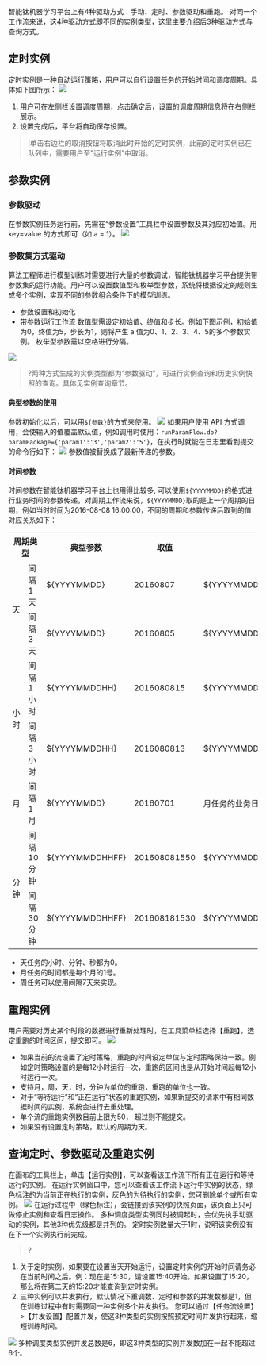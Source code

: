 
智能钛机器学习平台上有4种驱动方式：手动、定时、参数驱动和重跑。 对同一个工作流来说，这4种驱动方式即不同的实例类型，这里主要介绍后3种驱动方式与查询方式。

## 定时实例
定时实例是一种自动运行策略，用户可以自行设置任务的开始时间和调度周期。具体如下图所示：
![](https://main.qcloudimg.com/raw/50228451cda09f3f806e4415180ebe46.png)
1. 用户可在左侧栏设置调度周期，点击确定后，设置的调度周期信息将在右侧栏展示。
2. 设置完成后，平台将自动保存设置。
>!单击右边栏的取消按钮将取消此时开始的定时实例，此前的定时实例已在队列中，需要用户至"运行实例"中取消。

## 参数实例
### 参数驱动
在参数实例任务运行前，先需在“参数设置”工具栏中设置参数及其对应初始值。用 key=value 的方式即可（如 a = 1）。
![](https://main.qcloudimg.com/raw/d4ff59a02338c42a7c3aebd147f5d62f.png)
### 参数集方式驱动
算法工程师进行模型训练时需要进行大量的参数调试，智能钛机器学习平台提供带参数集的运行功能。用户可以设置数值型和枚举型参数，系统将根据设定的规则生成多个实例，实现不同的参数组合条件下的模型训练。
- 参数设置和初始化
- 带参数运行工作流
数值型需设定初始值、终值和步长。例如下图示例，初始值为0，终值为5，步长为1，则将产生 a 值为0、1、2、3、4、5的多个参数实例。
枚举型参数需以空格进行分隔。 

![](https://main.qcloudimg.com/raw/a9bb1fc9cf7bdf246ccd537710d06f6a.png)

>?两种方式生成的实例类型都为“参数驱动”，可进行实例查询和历史实例快照的查询。具体见实例查询章节。

#### 典型参数的使用
参数初始化以后，可以用`${参数}`的方式来使用。
![](https://main.qcloudimg.com/raw/250be03620aba9bb6bf8e23cb9f36013.png)
如果用户使用 API 方式调用，会使输入的值覆盖默认值，例如调用时使用：`runParamFlow.do?paramPackage={'param1':'3','param2':'5'}`，在执行时就能在日志里看到提交的命令行如下：
![](https://main.qcloudimg.com/raw/c847ad2f5d5b2bb09eaed45889a81b06.png)
参数值被替换成了最新传递的参数。

####  时间参数
时间参数在智能钛机器学习平台上也用得比较多, 可以使用`${YYYYMMDD}`的格式进行业务时间的参数传递，对周期工作流来说，`${YYYYMMDD}`取的是上一个周期的日期，例如当时时间为2016-08-08 16:00:00，不同的周期和参数传递后取到的值对应关系如下：
<table>
<th colspan="2">周期类型</th>
<th>典型参数</th>
<th>取值</th>
<th>其他说明</th><tr>
<td rowspan="2">天</td>
<td>间隔1天</td>
<td>${YYYYMMDD}</td>
<td>20160807</td>
<td>${YYYYMMDD+1}=20160808</td><tr>
<td>间隔3天</td>
<td>${YYYYMMDD}</td>
<td>20160805</td>
<td>${YYYYMMDD+1}=20160806</td><tr>
<td rowspan="2">小时</td>
<td>间隔1小时</td>
<td>${YYYYMMDDHH}</td>
<td>2016080815</td>
<td>${YYYYMMDDHH+1}=2016080816</td><tr>
<td>间隔3小时</td>
<td>${YYYYMMDDHH}</td>
<td>2016080813</td>
<td>${YYYYMMDDHH+1}=2016080814</td><tr>
<td>月</td>
<td>间隔1月</td>
<td>${YYYYMMDD}</td>
<td>20160701</td>
<td>月任务的业务日期均是每月的1号</td><tr>
<td rowspan="2">分钟</td>
<td>间隔10分钟</td>
<td>${YYYYMMDDHHFF}</td>
<td>201608081550</td>
<td>${YYYYMMDDHHFF+5}=20160808155</td><tr>
<td>间隔30分钟</td>
<td>${YYYYMMDDHHFF}</td>
<td>201608181530</td>
<td>${YYYYMMDDHHFF+5}=201608081535</td>
</table>

- 天任务的小时、分钟、秒都为0。
- 月任务的时间都是每个月的1号。
- 周任务可以使用间隔7天来实现。

## 重跑实例
用户需要对历史某个时段的数据进行重新处理时，在工具菜单栏选择【重跑】，选定重跑的时间区间，提交即可。
![](https://main.qcloudimg.com/raw/c2d5ccf11757c5eb0641bf9a61b307b6.png)

 - 如果当前的流设置了定时策略，重跑的时间设定单位与定时策略保持一致。例如定时策略设置的是每12小时运行一次，重跑的区间也是从开始时间起每12小时运行一次。
 - 支持月，周，天，时，分钟为单位的重跑，重跑的单位也一致。
 - 对于“等待运行”和“正在运行”状态的重跑实例，如果新提交的请求中有相同数据时间的实例，系统会进行去重处理。  
 - 单个流的重跑实例数目前上限为50， 超过则不能提交。
 - 如果没有设置定时策略，默认的周期为天。


## 查询定时、参数驱动及重跑实例

在画布的工具栏上，单击【运行实例】，可以查看该工作流下所有正在运行和等待运行的实例。
在运行实例窗口中，您可以查看该工作流下运行中实例的状态，绿色标注的为当前正在执行的实例，灰色的为待执行的实例，您可删除单个或所有实例。
![](https://main.qcloudimg.com/raw/81790008f530661c38216e5c2671a603.png)
在运行过程中（绿色标注），会链接到该实例的快照页面，该页面上只可做停止实例和查看日志操作。
多种调度类型实例同时被调起时，会优先执手动驱动的实例，其他3种优先级都是并列的。
定时实例数量大于1时，说明该实例没有在下一个实例执行前完成。

>?
1. 关于定时实例，如果要在设置当天开始运行，设置定时实例的开始时间请务必在当前时间之后。例：现在是15:30，请设置15:40开始。如果设置了15:20，那么将在第二天的15:20才能查询到定时实例。
2. 三种实例可以并发执行，默认情况下重调数、定时和参数的并发数都是1，但在训练过程中有时需要同一种实例多个并发执行。 您可以通过【任务流设置】>【并发设置】配置并发，使这3种类型的实例按照预定时间并发执行起来，缩短训练时间。

![](https://main.qcloudimg.com/raw/89eeb244d98a715bc3ef2ff2972fcff6.png)
多种调度类型实例并发总数是6，即这3种类型的实例并发数加在一起不能超过6个。